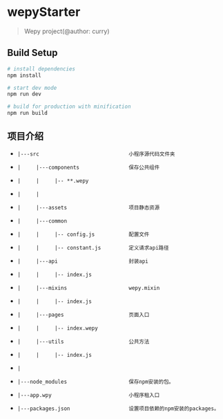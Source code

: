 # wepyStarter

> Wepy project(@author: curry)

## Build Setup

``` bash
# install dependencies
npm install

# start dev mode
npm run dev

# build for production with minification
npm run build

```
## 项目介绍
*     |---src                             小程序源代码文件夹
*     |     |---components                保存公共组件
*     |     |     |-- **.wepy         
*     |     |
*     |     |---assets                    项目静态资源
*     |     |---common
*     |     |     |-- config.js           配置文件
*     |     |     |-- constant.js         定义请求api路径
*     |     |---api                       封装api
*     |     |     |-- index.js
*     |     |---mixins                    wepy.mixin
*     |     |     |-- index.js
*     |     |---pages                     页面入口
*     |     |     |-- index.wepy
*     |     |---utils                     公共方法
*     |     |     |-- index.js
*     |
*     |---node_modules                    保存npm安装的包。
*     |---app.wpy                         小程序租入口
*     |---packages.json                   设置项目依赖的npm安装的packages。